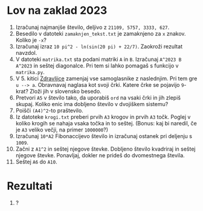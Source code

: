 # Lov na zaklad 2023

1. Izračunaj najmanjše število, deljivo z `21109, 5757, 3333, 627`.
2. Besedilo v datoteki `zamaknjen_tekst.txt` je zamaknjeno za `x` znakov. Koliko je `-x`?
3. Izračunaj izraz `10 pi^2 - ln(sin(20 pi) + 22/7)`. Zaokroži rezultat navzdol.
4. V datoteki `matrika.txt` sta podani matriki `A` in `B`. Izračunaj `A^2023 B A^2023` in seštej diagonalce. Pri tem si lahko pomagaš s funkcijo v `matrika.py`.
5. V 5. kitici [Zdravljice](https://sl.wikipedia.org/wiki/Zdravljica) zamenjaj vse samoglasnike z naslednjim. Pri tem gre `u --> a`. Obravnavaj naglasa kot svoji črki. Katere črke se pojavijo `9`-krat? Zloži jih v slovensko besedo.
6. Pretvori `A5` v število tako, da uporabiš `ord` na vsaki črki in jih zlepiš skupaj. Koliko enic ima dobljeno število v dvojiškem sistemu?
7. Poišči `(A4)^2`-to praštevilo.
8. Iz datoteke `krogi.txt` preberi prvih `A3` krogov in prvih `A3` točk. Poglej v koliko krogih se nahaja vsaka točka in to seštej. (Bonus: kaj bi naredil, če je `A3` veliko večji, na primer `1000000`?)
9. Izračunaj `10*A2` Fibonaccijevo število in izračunaj ostanek pri deljenju s `1009`.
10. Začni z `A1^2` in seštej njegove števke. Dobljeno število kvadriraj in seštej njegove števke.
Ponavljaj, dokler ne prideš do dvomestnega števila.
11. Seštej `A6` do `A10`.

# Rezultati

1. ?
